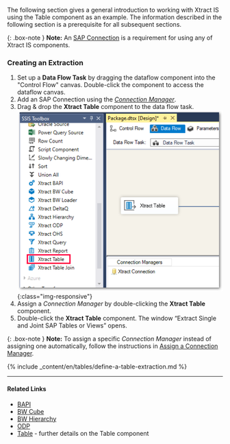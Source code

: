 
The following section gives a general introduction to working with Xtract IS using the Table component as an example. 
The information described in the following section is a prerequisite for all subsequent sections.

{: .box-note }
**Note:** An [SAP Connection](./sap-connection) is a requirement for using any of Xtract IS components.

### Creating an Extraction

1. Set up a **Data Flow Task** by dragging the dataflow component into the "Control Flow" canvas. Double-click the component to access the dataflow canvas.
2. Add an SAP Connection using the [*Connection Manager*](./sap-connection/the-connection-manager).
3. Drag & drop the **Xtract Table** component to the data flow task. 
![xis_table_overview](/img/content/xis/xis_table_overview.png){:class="img-responsive"}
4. Assign a *Connection Manager* by double-clicking the **Xtract Table** component. 
5. Double-click the **Xtract Table** component. The window “Extract Single and Joint SAP Tables or Views” opens. 

{: .box-note }
**Note:** To assign a specific *Connection Manager* instead of assigning one automatically, follow the instructions in [Assign a Connection Manager](./sap-connection/the-connection-manager#assigning-a-connection-manager-to-an-xtract-component).

{% include _content/en/tables/define-a-table-extraction.md  %}

*****
#### Related Links
- [BAPI](./bapi)
- [BW Cube](./bw-cube)
- [BW Hierarchy](./hierarchy)
- [ODP](./odp)
- [Table](./table) - further details on the Table component

